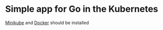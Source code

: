 # Simple app for Go in the Kubernetes


[Minikube](https://kubernetes.io/docs/getting-started-guides/minikube/) and [Docker](https://www.docker.com/) should be installed